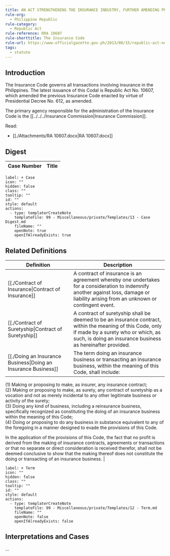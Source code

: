 ```yaml
---
title: AN ACT STRENGTHENING THE INSURANCE INDUSTRY, FURTHER AMENDING PRESIDENTIAL DECREE NO. 612, OTHERWISE KNOWN AS THE INSURANCE CODE, AS AMENDED BY PRESIDENTIAL DECREE NOS. 1141, 1280, 1455, 1460, 1814 AND 1981, AND BATAS PAMBANSA BLG. 874, AND FOR OTHER PURPOSES
rule-org:
  - Philippine Republic
rule-category:
  - Republic Act
rule-reference: RRA 10607
rule-shorttitle: The Insurance Code
rule-url: https://www.officialgazette.gov.ph/2013/08/15/republic-act-no-10607/
tags:
  - statute
---
```


## Introduction
The Insurance Code governs all transactions involving insurance in the Philippines. The latest issuance of this Codal is Republic Act No. 10607, which amended the previous Insurance Code enacted by virtue of Presidential Decree No. 612, as amended.

The primary agency responsible for the administration of the Insurance Code is the [[../../../Insurance Commission|Insurance Commission]].

Read:
- [[./Attachments/RA 10607.docx|RA 10607.docx]]

## Digest
| Case Number | Title |
| ----------- | ----- |


```meta-bind-button
label: + Case
icon: ""
hidden: false
class: ""
tooltip: ""
id: ""
style: default
actions:
  - type: templaterCreateNote
    templateFile: 99 - Miscellaneous/private/Templates/13 - Case Digest.md
    fileName: ""
    openNote: true
    openIfAlreadyExists: true

```

## Related Definitions

| Definition                                                                                                  | Description                                                                                                                                                                                                                                                                                                                                                                                                                                                                                                                                                                                                                                                                                                                                                                                                                                                                                                                                                                                                                                                                                 |
| ----------------------------------------------------------------------------------------------------------- | ------------------------------------------------------------------------------------------------------------------------------------------------------------------------------------------------------------------------------------------------------------------------------------------------------------------------------------------------------------------------------------------------------------------------------------------------------------------------------------------------------------------------------------------------------------------------------------------------------------------------------------------------------------------------------------------------------------------------------------------------------------------------------------------------------------------------------------------------------------------------------------------------------------------------------------------------------------------------------------------------------------------------------------------------------------------------------------------- |
| [[./Contract of Insurance\|Contract of Insurance]]             | A contract of insurance is an agreement whereby one undertakes for a consideration to indemnify another against loss, damage or liability arising from an unknown or contingent event.                                                                                                                                                                                                                                                                                                                                                                                                                                                                                                                                                                                                                                                                                                                                                                                                                                                                                                      |
| [[./Contract of Suretyship\|Contract of Suretyship]]           | A contract of suretyship shall be deemed to be an insurance contract, within the meaning of this Code, only if made by a surety who or which, as such, is doing an insurance business as hereinafter provided.                                                                                                                                                                                                                                                                                                                                                                                                                                                                                                                                                                                                                                                                                                                                                                                                                                                                              |
| [[./Doing an Insurance Business\|Doing an Insurance Business]] | The term doing an insurance business or transacting an insurance business, within the meaning of this Code, shall include: 
(1) Making or proposing to make, as insurer, any insurance contract;  
(2) Making or proposing to make, as surety, any contract of suretyship as a vocation and not as merely incidental to any other legitimate business or activity of the surety;  
(3) Doing any kind of business, including a reinsurance business, specifically recognized as constituting the doing of an insurance business within the meaning of this Code;  
(4) Doing or proposing to do any business in substance equivalent to any of the foregoing in a manner designed to evade the provisions of this Code.  

In the application of the provisions of this Code, the fact that no profit is derived from the making of insurance contracts, agreements or transactions or that no separate or direct consideration is received therefor, shall not be deemed conclusive to show that the making thereof does not constitute the doing or transacting of an insurance business. |


```meta-bind-button
label: + Term
icon: ""
hidden: false
class: ""
tooltip: ""
id: ""
style: default
actions:
  - type: templaterCreateNote
    templateFile: 99 - Miscellaneous/private/Templates/12 - Term.md
    fileName: ""
    openNote: false
    openIfAlreadyExists: false

```

## Interpretations and Cases
…

